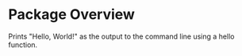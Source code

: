 # Package Overview
Prints "Hello, World!" as the output to the command line using a hello function.
